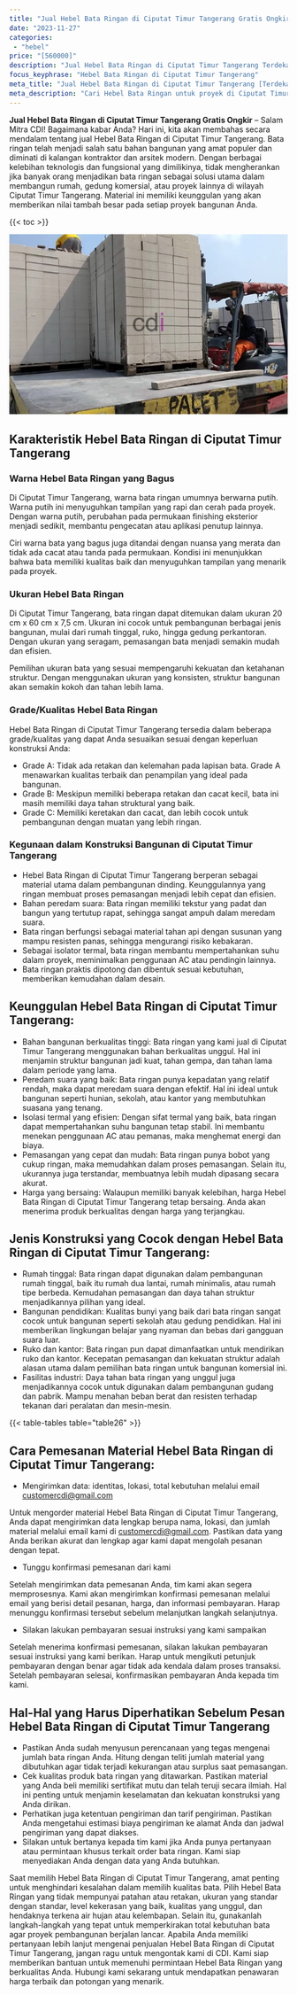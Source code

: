 ```yaml
---
title: "Jual Hebel Bata Ringan di Ciputat Timur Tangerang Gratis Ongkir"
date: "2023-11-27"
categories:
 - "hebel"
price: "[560000]"
description: "Jual Hebel Bata Ringan di Ciputat Timur Tangerang Terdekat. Hebel Bata Ringan ini sering dipakai dalam proyek pembangunan sebagai material dinding yang tahan lama dan berkualitas. Hubungi kami untuk informasi lebih lanjut."
focus_keyphrase: "Hebel Bata Ringan di Ciputat Timur Tangerang"
meta_title: "Jual Hebel Bata Ringan di Ciputat Timur Tangerang [Terdekat] - CDI"
meta_description: "Cari Hebel Bata Ringan untuk proyek di Ciputat Timur Tangerang? Kami menyediakan Hebel Bata Ringan berkualitas untuk material dinding. Dapatkan penawaran terbaik sekarang."
---
```


**Jual Hebel Bata Ringan di Ciputat Timur Tangerang Gratis Ongkir** – Salam Mitra CDI! Bagaimana kabar Anda? Hari ini, kita akan membahas secara mendalam tentang jual Hebel Bata Ringan di Ciputat Timur Tangerang. Bata ringan telah menjadi salah satu bahan bangunan yang amat populer dan diminati di kalangan kontraktor dan arsitek modern. Dengan berbagai kelebihan teknologis dan fungsional yang dimilikinya, tidak mengherankan jika banyak orang menjadikan bata ringan sebagai solusi utama dalam membangun rumah, gedung komersial, atau proyek lainnya di wilayah Ciputat Timur Tangerang. Material ini memiliki keunggulan yang akan memberikan nilai tambah besar pada setiap proyek bangunan Anda.

{{< toc >}}

![Jual Hebel Bata Ringan di Ciputat Timur Tangerang Gratis Ongkir](/images/hebel/hebel-bataringan-13.jpg)

## Karakteristik Hebel Bata Ringan di Ciputat Timur Tangerang

### Warna Hebel Bata Ringan yang Bagus

Di Ciputat Timur Tangerang, warna bata ringan umumnya berwarna putih. Warna putih ini menyuguhkan tampilan yang rapi dan cerah pada proyek. Dengan warna putih, perubahan pada permukaan finishing eksterior menjadi sedikit, membantu pengecatan atau aplikasi penutup lainnya.

Ciri warna bata yang bagus juga ditandai dengan nuansa yang merata dan tidak ada cacat atau tanda pada permukaan. Kondisi ini menunjukkan bahwa bata memiliki kualitas baik dan menyuguhkan tampilan yang menarik pada proyek.

### Ukuran Hebel Bata Ringan

Di Ciputat Timur Tangerang, bata ringan dapat ditemukan dalam ukuran 20 cm x 60 cm x 7,5 cm. Ukuran ini cocok untuk pembangunan berbagai jenis bangunan, mulai dari rumah tinggal, ruko, hingga gedung perkantoran. Dengan ukuran yang seragam, pemasangan bata menjadi semakin mudah dan efisien.

Pemilihan ukuran bata yang sesuai mempengaruhi kekuatan dan ketahanan struktur. Dengan menggunakan ukuran yang konsisten, struktur bangunan akan semakin kokoh dan tahan lebih lama.

### Grade/Kualitas Hebel Bata Ringan

Hebel Bata Ringan di Ciputat Timur Tangerang tersedia dalam beberapa grade/kualitas yang dapat Anda sesuaikan sesuai dengan keperluan konstruksi Anda:

*   Grade A: Tidak ada retakan dan kelemahan pada lapisan bata. Grade A menawarkan kualitas terbaik dan penampilan yang ideal pada bangunan.
*   Grade B: Meskipun memiliki beberapa retakan dan cacat kecil, bata ini masih memiliki daya tahan struktural yang baik.
*   Grade C: Memiliki keretakan dan cacat, dan lebih cocok untuk pembangunan dengan muatan yang lebih ringan.

### Kegunaan dalam Konstruksi Bangunan di Ciputat Timur Tangerang

*   Hebel Bata Ringan di Ciputat Timur Tangerang berperan sebagai material utama dalam pembangunan dinding. Keunggulannya yang ringan membuat proses pemasangan menjadi lebih cepat dan efisien.
*   Bahan peredam suara: Bata ringan memiliki tekstur yang padat dan bangun yang tertutup rapat, sehingga sangat ampuh dalam meredam suara.
*   Bata ringan berfungsi sebagai material tahan api dengan susunan yang mampu resisten panas, sehingga mengurangi risiko kebakaran.
*   Sebagai isolator termal, bata ringan membantu mempertahankan suhu dalam proyek, meminimalkan penggunaan AC atau pendingin lainnya.
*   Bata ringan praktis dipotong dan dibentuk sesuai kebutuhan, memberikan kemudahan dalam desain.

## Keunggulan Hebel Bata Ringan di Ciputat Timur Tangerang:

*   Bahan bangunan berkualitas tinggi: Bata ringan yang kami jual di Ciputat Timur Tangerang menggunakan bahan berkualitas unggul. Hal ini menjamin struktur bangunan jadi kuat, tahan gempa, dan tahan lama dalam periode yang lama.
*   Peredam suara yang baik: Bata ringan punya kepadatan yang relatif rendah, maka dapat meredam suara dengan efektif. Hal ini ideal untuk bangunan seperti hunian, sekolah, atau kantor yang membutuhkan suasana yang tenang.
*   Isolasi termal yang efisien: Dengan sifat termal yang baik, bata ringan dapat mempertahankan suhu bangunan tetap stabil. Ini membantu menekan penggunaan AC atau pemanas, maka menghemat energi dan biaya.
*   Pemasangan yang cepat dan mudah: Bata ringan punya bobot yang cukup ringan, maka memudahkan dalam proses pemasangan. Selain itu, ukurannya juga terstandar, membuatnya lebih mudah dipasang secara akurat.
*   Harga yang bersaing: Walaupun memiliki banyak kelebihan, harga Hebel Bata Ringan di Ciputat Timur Tangerang tetap bersaing. Anda akan menerima produk berkualitas dengan harga yang terjangkau.

## Jenis Konstruksi yang Cocok dengan Hebel Bata Ringan di Ciputat Timur Tangerang:

*   Rumah tinggal: Bata ringan dapat digunakan dalam pembangunan rumah tinggal, baik itu rumah dua lantai, rumah minimalis, atau rumah tipe berbeda. Kemudahan pemasangan dan daya tahan struktur menjadikannya pilihan yang ideal.
*   Bangunan pendidikan: Kualitas bunyi yang baik dari bata ringan sangat cocok untuk bangunan seperti sekolah atau gedung pendidikan. Hal ini memberikan lingkungan belajar yang nyaman dan bebas dari gangguan suara luar.
*   Ruko dan kantor: Bata ringan pun dapat dimanfaatkan untuk mendirikan ruko dan kantor. Kecepatan pemasangan dan kekuatan struktur adalah alasan utama dalam pemilihan bata ringan untuk bangunan komersial ini.
*   Fasilitas industri: Daya tahan bata ringan yang unggul juga menjadikannya cocok untuk digunakan dalam pembangunan gudang dan pabrik. Mampu menahan beban berat dan resisten terhadap tekanan dari peralatan dan mesin-mesin.

{{< table-tables table="table26" >}}

## Cara Pemesanan Material Hebel Bata Ringan di Ciputat Timur Tangerang:

*   Mengirimkan data: identitas, lokasi, total kebutuhan melalui email customercdi@gmail.com

Untuk mengorder material Hebel Bata Ringan di Ciputat Timur Tangerang, Anda dapat mengirimkan data lengkap berupa nama, lokasi, dan jumlah material melalui email kami di customercdi@gmail.com. Pastikan data yang Anda berikan akurat dan lengkap agar kami dapat mengolah pesanan dengan tepat.
*   Tunggu konfirmasi pemesanan dari kami

Setelah mengirimkan data pemesanan Anda, tim kami akan segera memprosesnya. Kami akan mengirimkan konfirmasi pemesanan melalui email yang berisi detail pesanan, harga, dan informasi pembayaran. Harap menunggu konfirmasi tersebut sebelum melanjutkan langkah selanjutnya.
*   Silakan lakukan pembayaran sesuai instruksi yang kami sampaikan

Setelah menerima konfirmasi pemesanan, silakan lakukan pembayaran sesuai instruksi yang kami berikan. Harap untuk mengikuti petunjuk pembayaran dengan benar agar tidak ada kendala dalam proses transaksi. Setelah pembayaran selesai, konfirmasikan pembayaran Anda kepada tim kami.

## Hal-Hal yang Harus Diperhatikan Sebelum Pesan Hebel Bata Ringan di Ciputat Timur Tangerang

*   Pastikan Anda sudah menyusun perencanaan yang tegas mengenai jumlah bata ringan Anda. Hitung dengan teliti jumlah material yang dibutuhkan agar tidak terjadi kekurangan atau surplus saat pemasangan.
*   Cek kualitas produk bata ringan yang ditawarkan. Pastikan material yang Anda beli memiliki sertifikat mutu dan telah teruji secara ilmiah. Hal ini penting untuk menjamin keselamatan dan kekuatan konstruksi yang Anda dirikan.
*   Perhatikan juga ketentuan pengiriman dan tarif pengiriman. Pastikan Anda mengetahui estimasi biaya pengiriman ke alamat Anda dan jadwal pengiriman yang dapat diakses.
*   Silakan untuk bertanya kepada tim kami jika Anda punya pertanyaan atau permintaan khusus terkait order bata ringan. Kami siap menyediakan Anda dengan data yang Anda butuhkan.

Saat memilih Hebel Bata Ringan di Ciputat Timur Tangerang, amat penting untuk menghindari kesalahan dalam memilih kualitas bata. Pilih Hebel Bata Ringan yang tidak mempunyai patahan atau retakan, ukuran yang standar dengan standar, level kekerasan yang baik, kualitas yang unggul, dan hendaknya terkena air hujan atau kelembapan. Selain itu, gunakanlah langkah-langkah yang tepat untuk memperkirakan total kebutuhan bata agar proyek pembangunan berjalan lancar. Apabila Anda memiliki pertanyaan lebih lanjut mengenai penjualan Hebel Bata Ringan di Ciputat Timur Tangerang, jangan ragu untuk mengontak kami di CDI. Kami siap memberikan bantuan untuk memenuhi permintaan Hebel Bata Ringan yang berkualitas Anda. Hubungi kami sekarang untuk mendapatkan penawaran harga terbaik dan potongan yang menarik.
